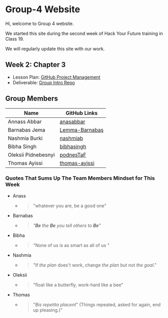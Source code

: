 # Group-4 Website

Hi, welcome to Group 4 website.

We started this site during the second week of Hack Your Future training in
Class 19.

We will regularly update this site with our work.

## Week 2: Chapter 3

- Lesson Plan:
  [GitHub Project Management](https://github.com/HackYourFutureBelgium/workflows/blob/master/lesson-plans/github-project-management.md)
- Deliverable:
  [Group Intro Repo](https://github.com/HackYourFutureBelgium/workflows/blob/master/deliverables/group-introduction-repo.md)

## Group Members

| Name                | GitHub Links                                        |
| ------------------- | --------------------------------------------------- |
| Annass Abbar        | [anasabbar](https://github.com/anasabbar)           |
| Barnabas Jema       | [Lemma-Barnabas](https://github.com/Lemma-Barnabas) |
| Nashmia Burki       | [nashmiab](https://github.com/nashmiab)             |
| Bibha Singh         | [bibhasingh](https://github.com/bibhasingh)         |
| Oleksii Pidnebesnyi | [podnesTaF](https://github.com/podnesTaF)           |
| Thomas Ayissi       | [thomas-ayissi](https://github.com/thomas-ayissi)   |

### Quotes That Sums Up The Team Members Mindset for This Week

- Anass
  - > "whatever you are, be a good one"
- Barnabas
  - > _"**Be** the **Be** you tell others to **Be**"_
- Bibha
  - > "None of us is as smart as all of us "
- Nashmia
  - > "If _the plan_ does't work, change _the plan_ but not _the goal_."
- Oleksii
  - > "float like a butterfly, work-hard like a bee"
- Thomas
  - > "_Bis repetita placent_” (Things repeated, asked for again, end up
    > pleasing.)"
